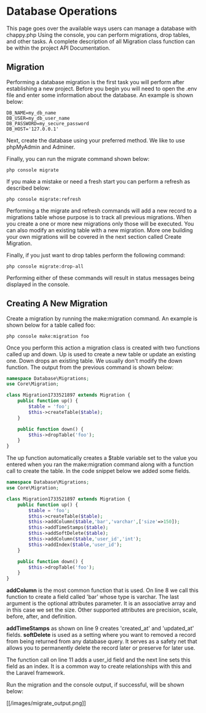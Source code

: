 # Database Operations
This page goes over the available ways users can manage a database with chappy.php Using the console, you can perform migrations, drop tables, and other tasks. A complete description of all Migration class function can be within the project API Documentation.

## Migration
Performing a database migration is the first task you will perform after establishing a new project. Before you begin you will need to open the .env file and enter some information about the database. An example is shown below:

```
DB_NAME=my_db_name
DB_USER=my_db_user_name
DB_PASSWORD=my_secure_password
DB_HOST='127.0.0.1'
```

Next, create the database using your preferred method.  We like to use phpMyAdmin and Adminer.

Finally, you can run the migrate command shown below:

```php console migrate```

If you make a mistake or need a fresh start you can perform a refresh as described below:

```php console migrate:refresh```

Performing a the migrate and refresh commands will add a new record to a migrations table whose purpose is to track all previous migrations. When you create a one or more new migrations only those will be executed. You can also modify an existing table with a new migration. More one building your own migrations will be covered in the next section called Create Migration.

Finally, if you just want to drop tables perform the following command:

```php console migrate:drop-all```

Performing either of these commands will result in status messages being displayed in the console.

## Creating A New Migration
Create a migration by running the make:migration command. An example is shown below for a table called foo:

```php console make:migration foo```

Once you perform this action a migration class is created with two functions called up and down. Up is used to create a new table or update an existing one. Down drops an existing table. We usually don't modify the down function. The output from the previous command is shown below:

```php
namespace Database\Migrations;
use Core\Migration;

class Migration1733521897 extends Migration {
    public function up() {
        $table = 'foo';
        $this->createTable($table);
    }

    public function down() {
        $this->dropTable('foo');
    }
}
```

The up function automatically creates a $table variable set to the value you entered when you ran the make:migration command along with a function call to create the table. In the code snippet below we added some fields.

```php
namespace Database\Migrations;
use Core\Migration;

class Migration1733521897 extends Migration {
    public function up() {
        $table = 'foo';
        $this->createTable($table);
        $this->addColumn($table,'bar','varchar',['size'=>150]);
        $this->addTimeStamps($table);
        $this->addSoftDelete($table);
        $this->addColumn($table,'user_id','int');
        $this->addIndex($table,'user_id');
    }

    public function down() {
        $this->dropTable('foo');
    }
}
```

**addColumn** is the most common function that is used. On line 8 we call this function to create a field called 'bar' whose type is varchar. The last argument is the optional attributes parameter. It is an associative array and in this case we set the size. Other supported attributes are precision, scale, before, after, and definition.

**addTimeStamps** as shown on line 9 creates 'created_at' and 'updated_at' fields. **softDelete** is used as a setting where you want to removed a record from being returned from any database query. It serves as a safety net that allows you to permanently delete the record later or preserve for later use.

The function call on line 11 adds a user_id field and the next line sets this field as an index. It is a common way to create relationships with this and the Laravel framework.

Run the migration and the console output, if successful, will be shown below:

[[/images/migrate_output.png]]